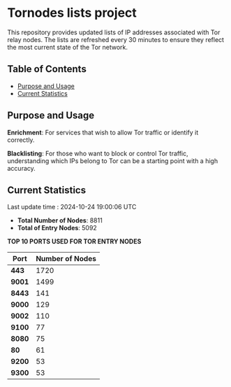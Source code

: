 # Tornodes lists project

This repository provides updated lists of IP addresses associated with Tor relay nodes. The lists are refreshed every 30 minutes to ensure they reflect the most current state of the Tor network.

## Table of Contents

- [Purpose and Usage](#purpose-and-usage)
- [Current Statistics](#current-statistics)


## Purpose and Usage

**Enrichment**: For services that wish to allow Tor traffic or identify it correctly.

**Blacklisting**: For those who want to block or control Tor traffic, understanding which IPs belong to Tor can be a starting point with a high accuracy.

## Current Statistics

Last update time : 2024-10-24 19:00:06 UTC

- **Total Number of Nodes**: 8811
- **Total of Entry Nodes**: 5092

**TOP 10 PORTS USED FOR TOR ENTRY NODES**

| **Port** | **Number of Nodes** |
|------|-----------------|
| **443**   | 1720  |
| **9001**   | 1499  |
| **8443**   | 141  |
| **9000**   | 129  |
| **9002**   | 110  |
| **9100**   | 77  |
| **8080**   | 75  |
| **80**   | 61  |
| **9200**   | 53  |
| **9300**   | 53  |

